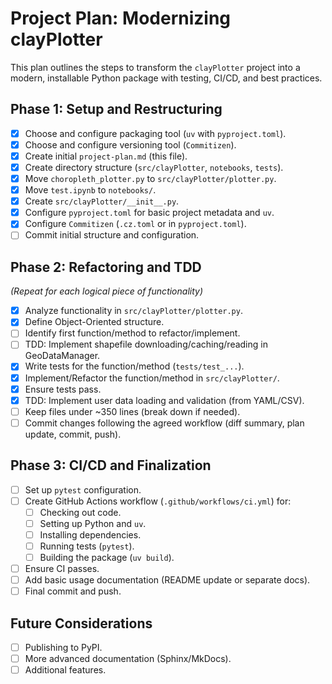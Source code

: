 # Project Plan: Modernizing clayPlotter

This plan outlines the steps to transform the `clayPlotter` project into a modern, installable Python package with testing, CI/CD, and best practices.

## Phase 1: Setup and Restructuring

- [x] Choose and configure packaging tool (`uv` with `pyproject.toml`).
- [x] Choose and configure versioning tool (`Commitizen`).
- [x] Create initial `project-plan.md` (this file).
- [x] Create directory structure (`src/clayPlotter`, `notebooks`, `tests`).
- [x] Move `choropleth_plotter.py` to `src/clayPlotter/plotter.py`.
- [x] Move `test.ipynb` to `notebooks/`.
- [x] Create `src/clayPlotter/__init__.py`.
- [x] Configure `pyproject.toml` for basic project metadata and `uv`.
- [x] Configure `Commitizen` (`.cz.toml` or in `pyproject.toml`).
- [ ] Commit initial structure and configuration.

## Phase 2: Refactoring and TDD

*(Repeat for each logical piece of functionality)*
- [x] Analyze functionality in `src/clayPlotter/plotter.py`.
- [x] Define Object-Oriented structure.
- [ ] Identify first function/method to refactor/implement.
- [ ] TDD: Implement shapefile downloading/caching/reading in GeoDataManager.
- [x] Write tests for the function/method (`tests/test_...`).
- [x] Implement/Refactor the function/method in `src/clayPlotter/`.
- [x] Ensure tests pass.
- [x] TDD: Implement user data loading and validation (from YAML/CSV).
- [ ] Keep files under ~350 lines (break down if needed).
- [ ] Commit changes following the agreed workflow (diff summary, plan update, commit, push).

## Phase 3: CI/CD and Finalization

- [ ] Set up `pytest` configuration.
- [ ] Create GitHub Actions workflow (`.github/workflows/ci.yml`) for:
    - [ ] Checking out code.
    - [ ] Setting up Python and `uv`.
    - [ ] Installing dependencies.
    - [ ] Running tests (`pytest`).
    - [ ] Building the package (`uv build`).
- [ ] Ensure CI passes.
- [ ] Add basic usage documentation (README update or separate docs).
- [ ] Final commit and push.

## Future Considerations

- [ ] Publishing to PyPI.
- [ ] More advanced documentation (Sphinx/MkDocs).
- [ ] Additional features.